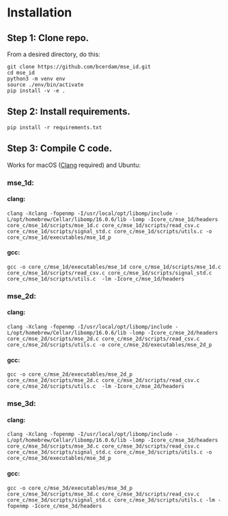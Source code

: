 # Installation

## Step 1: Clone repo.

From a desired directory, do this:

```console
git clone https://github.com/bcerdam/mse_id.git
cd mse_id
python3 -m venv env
source ./env/bin/activate
pip install -v -e . 
```

## Step 2: Install requirements.

```console
pip install -r requirements.txt
```

## Step 3: Compile C code.

Works for macOS ([Clang](https://clang.llvm.org/get_started.html) required) and Ubuntu:

### mse_1d:

#### clang:
```console
clang -Xclang -fopenmp -I/usr/local/opt/libomp/include -L/opt/homebrew/Cellar/libomp/16.0.6/lib -lomp -Icore_c/mse_1d/headers core_c/mse_1d/scripts/mse_1d.c core_c/mse_1d/scripts/read_csv.c core_c/mse_1d/scripts/signal_std.c core_c/mse_1d/scripts/utils.c -o core_c/mse_1d/executables/mse_1d_p
```

#### gcc:
```console
gcc -o core_c/mse_1d/executables/mse_1d core_c/mse_1d/scripts/mse_1d.c core_c/mse_1d/scripts/read_csv.c core_c/mse_1d/scripts/signal_std.c core_c/mse_1d/scripts/utils.c  -lm -Icore_c/mse_1d/headers
```

### mse_2d:

#### clang:
```console
clang -Xclang -fopenmp -I/usr/local/opt/libomp/include -L/opt/homebrew/Cellar/libomp/16.0.6/lib -lomp -Icore_c/mse_2d/headers core_c/mse_2d/scripts/mse_2d.c core_c/mse_2d/scripts/read_csv.c core_c/mse_2d/scripts/utils.c -o core_c/mse_2d/executables/mse_2d_p
```

#### gcc:
```console
gcc -o core_c/mse_2d/executables/mse_2d_p core_c/mse_2d/scripts/mse_2d.c core_c/mse_2d/scripts/read_csv.c core_c/mse_2d/scripts/utils.c  -lm -Icore_c/mse_2d/headers
```

### mse_3d:

#### clang:
```console
clang -Xclang -fopenmp -I/usr/local/opt/libomp/include -L/opt/homebrew/Cellar/libomp/16.0.6/lib -lomp -Icore_c/mse_3d/headers core_c/mse_3d/scripts/mse_3d.c core_c/mse_3d/scripts/read_csv.c core_c/mse_3d/scripts/signal_std.c core_c/mse_3d/scripts/utils.c -o core_c/mse_3d/executables/mse_3d_p
```

#### gcc:
```console
gcc -o core_c/mse_3d/executables/mse_3d_p core_c/mse_3d/scripts/mse_3d.c core_c/mse_3d/scripts/read_csv.c core_c/mse_3d/scripts/signal_std.c core_c/mse_3d/scripts/utils.c -lm -fopenmp -Icore_c/mse_3d/headers
```
